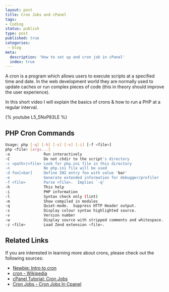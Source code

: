 ```yaml
---
layout: post
title: Cron Jobs and cPanel
tags:
- Coding
status: publish
type: post
published: true
categories:
 – blog
meta:
  description: 'How to set up and cron job in cPanel'
  index: true
---
```

A cron is a program which allows users to execute scripts at a specified time and date. In the web development world they are normally used to update caches or run complex pieces of code (this in theory should improve the user experience).

In this short video I will explain the basics of crons & how to run a PHP at a regular interval.

{% youtube L5_5NxP83LE %}

## PHP Cron Commands

```bash
Usage: php [-q] [-h] [-s] [-v] [-i] [-f <file>]
php <file> [args...]
-a               Run interactively
-C               Do not chdir to the script's directory
-c <path>|<file> Look for php.ini file in this directory
-n               No php.ini file will be used
-d foo[=bar]     Define INI entry foo with value 'bar'
-e               Generate extended information for debugger/profiler
-f <file>        Parse <file>.  Implies `-q'
-h               This help
-i               PHP information
-l               Syntax check only (lint)
-m               Show compiled in modules
-q               Quiet-mode.  Suppress HTTP Header output.
-s               Display colour syntax highlighted source.
-v               Version number
-w               Display source with stripped comments and whitespace.
-z <file>        Load Zend extension <file>.
```

## Related Links

If you are interested in learning more about crons, please check out the following sources:

* [Newbie: Intro to cron](http://www.unixgeeks.org/security/newbie/unix/cron-1.html)
* [cron - Wikipedia](http://en.wikipedia.org/wiki/Cron)
* [cPanel Tutorial: Cron Jobs](http://www.siteground.com/tutorials/cpanel/cron_jobs.htm)
* [Cron Jobs - Cron Jobs In Cpanel](http://www.trap17.com/index.php/cron-jobs-cron-jobs-cpanel_t6321.html)
